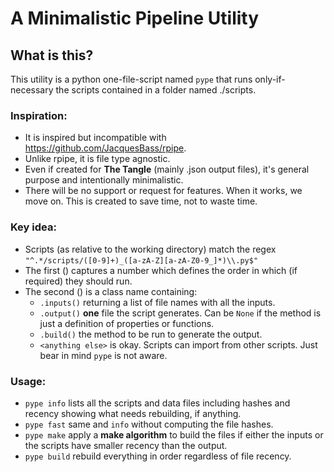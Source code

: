 # A Minimalistic Pipeline Utility

## What is this?

This utility is a python one-file-script named `pype` that runs only-if-necessary the scripts contained in a folder named ./scripts.

### Inspiration:

  * It is inspired but incompatible with https://github.com/JacquesBass/rpipe.
  * Unlike rpipe, it is file type agnostic.
  * Even if created for **The Tangle** (mainly .json output files), it's general purpose and intentionally minimalistic.
  * There will be no support or request for features. When it works, we move on. This is created to save time, not to waste time.

### Key idea:

  * Scripts (as relative to the working directory) match the regex `"^.*/scripts/([0-9]+)_([a-zA-Z][a-zA-Z0-9_]*)\\.py$"`
  * The first () captures a number which defines the order in which (if required) they should run.
  * The second () is a class name containing:
    * `.inputs()` returning a list of file names with all the inputs.
    * `.output()` **one** file the script generates. Can be `None` if the method is just a definition of properties or functions.
    * `.build()` the method to be run to generate the output.
    * `<anything else>` is okay. Scripts can import from other scripts. Just bear in mind `pype` is not aware.

### Usage:

  * `pype info` lists all the scripts and data files including hashes and recency showing what needs rebuilding, if anything.
  * `pype fast` same and `info` without computing the file hashes.
  * `pype make` apply a **make algorithm** to build the files if either the inputs or the scripts have smaller recency than the output.
  * `pype build` rebuild everything in order regardless of file recency.
